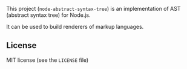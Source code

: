 This project (`node-abstract-syntax-tree`) is an implementation of AST (abstract syntax tree) for Node.js.

It can be used to build renderers of markup languages.

## License

MIT license (see the `LICENSE` file)